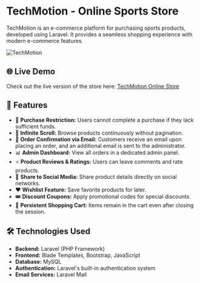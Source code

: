 # TechMotion - Online Sports Store

TechMotion is an e-commerce platform for purchasing sports products, developed using Laravel. It provides a seamless shopping experience with modern e-commerce features.

![TechMotion](https://github.com/user-attachments/assets/fa242124-ab37-40b9-9785-b3e970fa2d61)

## 🌐 Live Demo
Check out the live version of the store here: [TechMotion Online Store](http://techmotion.infinityfreeapp.com/products)

## 🚀 Features
- 🛑 **Purchase Restriction:** Users cannot complete a purchase if they lack sufficient funds.
- 🔄 **Infinite Scroll:** Browse products continuously without pagination.
- 📩 **Order Confirmation via Email:** Customers receive an email upon placing an order, and an additional email is sent to the administrator.
- 📊 **Admin Dashboard:** View all orders in a dedicated admin panel.
- ⭐ **Product Reviews & Ratings:** Users can leave comments and rate products.
- 📢 **Share to Social Media:** Share product details directly on social networks.
- ❤️ **Wishlist Feature:** Save favorite products for later.
- 🎟️ **Discount Coupons:** Apply promotional codes for special discounts.
- 🛒 **Persistent Shopping Cart:** Items remain in the cart even after closing the session.

## 🛠️ Technologies Used
- **Backend:** Laravel (PHP Framework)
- **Frontend:** Blade Templates, Bootstrap, JavaScript
- **Database:** MySQL
- **Authentication:** Laravel's built-in authentication system
- **Email Services:** Laravel Mail
